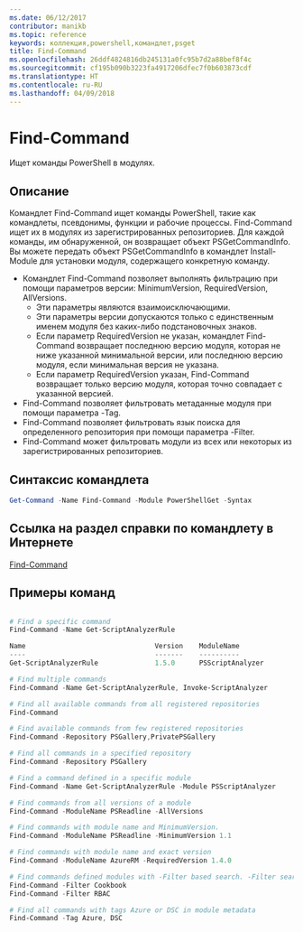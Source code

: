 ```yaml
---
ms.date: 06/12/2017
contributor: manikb
ms.topic: reference
keywords: коллекция,powershell,командлет,psget
title: Find-Command
ms.openlocfilehash: 26ddf4824816db245131a0fc95b7d2a88bef8f4c
ms.sourcegitcommit: cf195b090b3223fa4917206dfec7f0b603873cdf
ms.translationtype: HT
ms.contentlocale: ru-RU
ms.lasthandoff: 04/09/2018
---
```

# <a name="find-command"></a>Find-Command

Ищет команды PowerShell в модулях.

## <a name="description"></a>Описание
Командлет Find-Command ищет команды PowerShell, такие как командлеты, псевдонимы, функции и рабочие процессы. Find-Command ищет их в модулях из зарегистрированных репозиториев.
Для каждой команды, им обнаруженной, он возвращает объект PSGetCommandInfo. Вы можете передать объект PSGetCommandInfo в командлет Install-Module для установки модуля, содержащего конкретную команду.

- Командлет Find-Command позволяет выполнять фильтрацию при помощи параметров версии: MinimumVersion, RequiredVersion, AllVersions.
  - Эти параметры являются взаимоисключающими.
  - Эти параметры версии допускаются только с единственным именем модуля без каких-либо подстановочных знаков.
  - Если параметр RequiredVersion не указан, командлет Find-Command возвращает последнюю версию модуля, которая не ниже указанной минимальной версии, или последнюю версию модуля, если минимальная версия не указана.
  - Если параметр RequiredVersion указан, Find-Command возвращает только версию модуля, которая точно совпадает с указанной версией.
- Find-Command позволяет фильтровать метаданные модуля при помощи параметра -Tag.
- Find-Command позволяет фильтровать язык поиска для определенного репозитория при помощи параметра -Filter.
- Find-Command может фильтровать модули из всех или некоторых из зарегистрированных репозиториев.

## <a name="cmdlet-syntax"></a>Синтаксис командлета
```powershell
Get-Command -Name Find-Command -Module PowerShellGet -Syntax
```

## <a name="cmdlet-online-help-reference"></a>Ссылка на раздел справки по командлету в Интернете

[Find-Command](http://go.microsoft.com/fwlink/?LinkId=733636)

## <a name="example-commands"></a>Примеры команд
```powershell

# Find a specific command
Find-Command -Name Get-ScriptAnalyzerRule

Name                                Version    ModuleName                          Repository
----                                -------    ----------                          ----------
Get-ScriptAnalyzerRule              1.5.0      PSScriptAnalyzer                    PSGallery

# Find multiple commands
Find-Command -Name Get-ScriptAnalyzerRule, Invoke-ScriptAnalyzer

# Find all available commands from all registered repositories
Find-Command

# Find available commands from few registered repositories
Find-Command -Repository PSGallery,PrivatePSGallery

# Find all commands in a specified repository
Find-Command -Repository PSGallery

# Find a command defined in a specific module
Find-Command -Name Get-ScriptAnalyzerRule -Module PSScriptAnalyzer

# Find commands from all versions of a module
Find-Command -ModuleName PSReadline -AllVersions

# Find commands with module name and MinimumVersion.
Find-Command -ModuleName PSReadline -MinimumVersion 1.1

# Find commands with module name and exact version
Find-Command -ModuleName AzureRM -RequiredVersion 1.4.0

# Find commands defined modules with -Filter based search. -Filter searches in description and module names
Find-Command -Filter Cookbook
Find-Command -Filter RBAC

# Find all commands with tags Azure or DSC in module metadata
Find-Command -Tag Azure, DSC

```